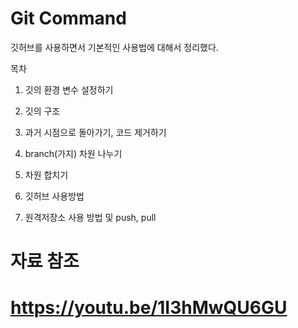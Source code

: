 # Git Command

깃허브를 사용하면서 기본적인 사용법에 대해서 정리했다.

목차

1. 깃의 환경 변수 설정하기

2. 깃의 구조

3. 과거 시점으로 돌아가기, 코드 제거하기

4. branch(가지) 차원 나누기

5. 차원 합치기

6. 깃허브 사용방법

7. 원격저장소 사용 방법 및 push, pull



# 자료 참조
# https://youtu.be/1I3hMwQU6GU
